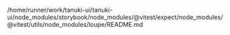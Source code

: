 /home/runner/work/tanuki-ui/tanuki-ui/node_modules/storybook/node_modules/@vitest/expect/node_modules/@vitest/utils/node_modules/loupe/README.md